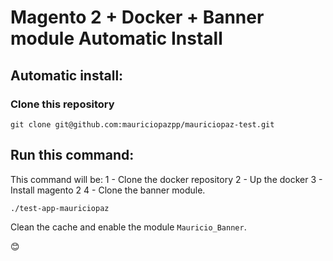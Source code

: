 # Magento 2 + Docker + Banner module Automatic Install

## Automatic install:

### Clone this repository
```
git clone git@github.com:mauriciopazpp/mauriciopaz-test.git
```
## Run this command:
This command will be:
1 - Clone the docker repository
2 - Up the docker
3 - Install magento 2
4 - Clone the banner module.
```
./test-app-mauriciopaz
```

Clean the cache and enable the module `Mauricio_Banner`.

:blush:

